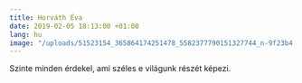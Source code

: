 ```yaml
---
title: Horváth Éva
date: 2019-02-05 18:13:00 +01:00
lang: hu
image: "/uploads/51523154_365864174251478_5582377790151327744_n-9f23b4.jpg"
---
```


Szinte minden érdekel, ami széles e világunk részét képezi. 
